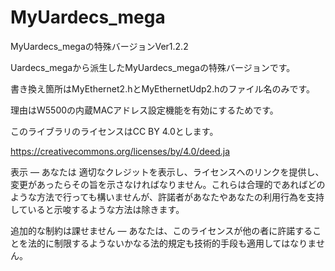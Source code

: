 # MyUardecs_mega
MyUardecs_megaの特殊バージョンVer1.2.2

  Uardecs_megaから派生したMyUardecs_megaの特殊バージョンです。
  
  書き換え箇所はMyEthernet2.hとMyEthernetUdp2.hのファイル名のみです。
  
  理由はW5500の内蔵MACアドレス設定機能を有効にするためです。
    
  このライブラリのライセンスはCC BY 4.0とします。
  
https://creativecommons.org/licenses/by/4.0/deed.ja

表示 — あなたは 適切なクレジットを表示し、ライセンスへのリンクを提供し、変更があったらその旨を示さなければなりません。これらは合理的であればどのような方法で行っても構いませんが、許諾者があなたやあなたの利用行為を支持していると示唆するような方法は除きます。

追加的な制約は課せません — あなたは、このライセンスが他の者に許諾することを法的に制限するようないかなる法的規定も技術的手段も適用してはなりません。

